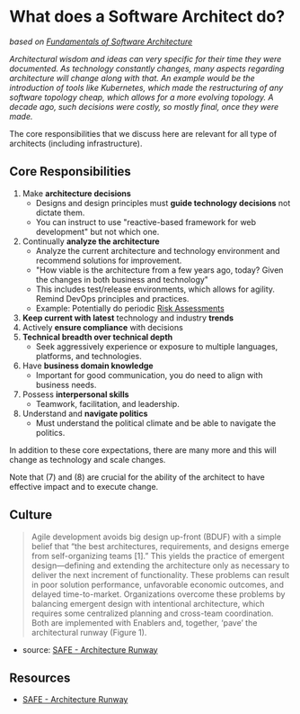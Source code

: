 # What does a Software Architect do?

*based on [Fundamentals of Software Architecture](https://fundamentalsofsoftwarearchitecture.com/)*

*Architectural wisdom and ideas can very specific for their time they were documented. As technology constantly changes, many aspects regarding architecture will change along with that. An example would be the introduction of tools like Kubernetes, which made the restructuring of any software topology cheap, which allows for a more evolving topology. A decade ago, such decisions were costly, so mostly final, once they were made.*

The core responsibilities that we discuss here are relevant for all type of architects (including infrastructure).

## Core Responsibilities
1. Make **architecture decisions**
    * Designs and design principles must **guide technology decisions** not dictate them.
    * You can instruct to use "reactive-based framework for web development" but not which one.
2. Continually **analyze the architecture**
    * Analyze the current architecture and technology environment and recommend solutions for improvement.
    * "How viable is the architecture from a few years ago, today? Given the changes in both business and technology"
    * This includes test/release environments, which allows for agility. Remind DevOps principles and practices.
    * Example: Potentially do periodic [Risk Assessments](architecure-risk.md)
3. **Keep current with latest** technology and industry **trends**
4. Actively **ensure compliance** with decisions
5. **Technical breadth over technical depth**
    * Seek aggressively experience or exposure to multiple languages, platforms, and technologies.
6. Have **business domain knowledge**
    * Important for good communication, you do need to align with business needs.
7. Possess **interpersonal skills**
    * Teamwork, facilitation, and leadership.
8. Understand and **navigate politics**
    * Must understand the political climate and be able to navigate the politics.

In addition to these core expectations, there are many more and this will change as technology and scale changes.

Note that (7) and (8) are crucial for the ability of the architect to have effective impact and to execute change.

## Culture

> Agile development avoids big design up-front (BDUF) with a simple belief that “the best architectures, requirements, and designs emerge from self-organizing teams [1].” This yields the practice of emergent design—defining and extending the architecture only as necessary to deliver the next increment of functionality.
> These problems can result in poor solution performance, unfavorable economic outcomes, and delayed time-to-market. Organizations overcome these problems by balancing emergent design with intentional architecture, which requires some centralized planning and cross-team coordination. Both are implemented with Enablers and, together, ‘pave’ the architectural runway (Figure 1).
* source: [SAFE - Architecture Runway](https://scaledagileframework.com/architectural-runway/)


## Resources

* [SAFE - Architecture Runway](https://scaledagileframework.com/architectural-runway/)
